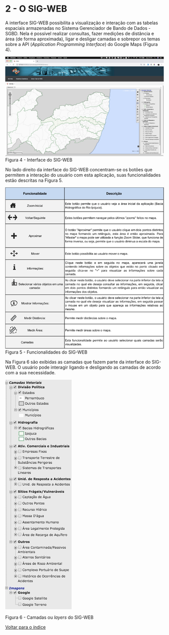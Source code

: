 # 2 - O SIG-WEB

A interface SIG-WEB possibilita a visualização e interação com as tabelas espaciais armazenadas no Sistema Gerenciador de Bando de Dados - SGBD. Nela é possível realizar consultas, fazer medições de distância e área (de forma aproximada), ligar e desligar camadas e sobrepor os temas sobre a API (*Application Programming Interface*) do Google Maps (Figura 4).

![image](../img/2/4.jpg)
Figura 4 - Interface do SIG-WEB

No lado direito da interface do SIG-WEB concentram-se os botões que permitem a interação do usuário com esta aplicação, suas funcionalidades estão descritas na Figura 5.

![image](../img/2/5.png)
Figura 5 - Funcionalidades do SIG-WEB


Na Figura 6 são exibidas as camadas que fazem parte da interface do SIG-WEB. O usuário pode interagir ligando e desligando as camadas de acordo com a sua necessidade.

![image](../img/2/6.jpg)

Figura 6 - Camadas ou *layers* do SIG-WEB



[Voltar para o índice][1]

[1]:https://github.com/marcellobenigno/p2r2-doc

